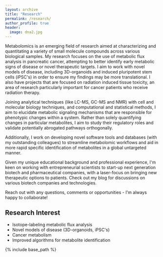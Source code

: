 ```yaml
---
layout: archive
title: "Research"
permalink: /research/
author_profile: true
header:
  image: dna2.jpg
---
```



Metabolomics is an emerging field of research aimed at characterizing and quantitating a variety of small molecule compounds across various biological samples. My research focuses on the use of metabolic flux analysis in pancreatic cancer, attempting to better identify early metabolic signs of disease or novel therapeutic targets. I aim to work with novel models of disease, including 3D-organoids and induced pluripotent stem cells (iPSC's) in order to ensure my findings may be more translational. I also have projects that are focused on radiation induced tissue toxicity, an area of research particularly important for cancer patients who receive radiation therapy.

Joining analytical techniques (like LC-MS, GC-MS and NMR) with cell and molecular biology techniques, and computational and statistical methods, I aim to elucidate metabolic signaling mechanisms that are responsible for phenotypic changes within a system. Rather than solely quantifying changes in particular metabolites, I aim to study their regulatory roles and validate potentially abrogated pathways orthogonally.

Additionally, I work on developing novel software tools and databases (with my outstanding colleagues) to streamline metabolomic workflows and aid in more rapid specific identification of metabolites in a global untargeted manner.

Given my unique educational background and professional experience, I'm keen on working with entrepreneurial scientists to start-up next generation biotech and pharmaceutical companies, with a laser-focus on bringing new therapeutic options to patients. Check out my blog for discussions on various biotech companies and technologies.

Reach out with any questions, comments or opportunities - I'm always happy to collaborate!

## Research Interest
 * Isotope-labeling metabolic flux analysis
 * Novel models of disease (3D-organoids, iPSC's)
 * Cancer metabolism
 * Improved algorithms for metabolite identification

<!-- # Selected Software Packages


### [1. FALCON](https://github.com/PacificBiosciences/FALCON)
  Phased Diploid Genome Assembly with PacBio sequencing reads  
  [Github](https://github.com/PacificBiosciences/FALCON){: .btn}

### [2. GenomeScope](https://github.com/schatzlab/genomescope)   
  Kmer based analysis for genome length, heterozygosity and repeat rate for short reads.  
  [Homepage](http://qb.cshl.edu/genomescope/){: .btn .btn--info}  
  [Github](https://github.com/schatzlab/genomescope){: .btn}  -->

{% include base_path %}
